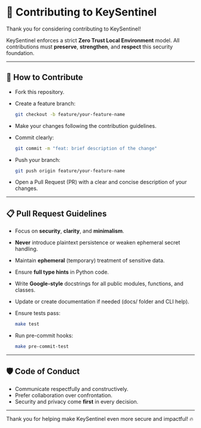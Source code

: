 # 🤝 Contributing to KeySentinel

Thank you for considering contributing to KeySentinel!

KeySentinel enforces a strict **Zero Trust Local Environment** model.
All contributions must **preserve**, **strengthen**, and **respect** this security foundation.

---

## 🚀 How to Contribute

- Fork this repository.
- Create a feature branch:

  ```bash
  git checkout -b feature/your-feature-name
  ```

- Make your changes following the contribution guidelines.
- Commit clearly:

  ```bash
  git commit -m "feat: brief description of the change"
  ```

- Push your branch:

  ```bash
  git push origin feature/your-feature-name
  ```

- Open a Pull Request (PR) with a clear and concise description of your changes.

---

## 📋 Pull Request Guidelines

- Focus on **security**, **clarity**, and **minimalism**.
- **Never** introduce plaintext persistence or weaken ephemeral secret handling.
- Maintain **ephemeral** (temporary) treatment of sensitive data.
- Ensure **full type hints** in Python code.
- Write **Google-style** docstrings for all public modules, functions, and classes.
- Update or create documentation if needed (docs/ folder and CLI help).
- Ensure tests pass:

  ```bash
  make test
  ```

- Run pre-commit hooks:

  ```bash
  make pre-commit-test
  ```

---

## 🛡️ Code of Conduct

- Communicate respectfully and constructively.
- Prefer collaboration over confrontation.
- Security and privacy come **first** in every decision.

---

Thank you for helping make KeySentinel even more secure and impactful! 🔥

